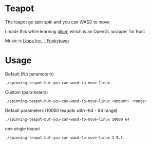 # Teapot
The teapot go spin spin and you can WASD to move

I made this while learning [glium](https://github.com/glium/glium) which is an OpenGL wrapper for Rust

Music is [Lipps Inc. - Funkytown](https://www.youtube.com/watch?v=uhzy7JaU2Zc)

# Usage
Default (No parameters)
```bash
./spinning-teapot-but-you-can-wasd-to-move-linux
```
Custom (parameters)
```bash
./spinning-teapot-but-you-can-wasd-to-move-linux <amount> <range>
```
Default parameters (10000 teapots with -64 - 64 range)
```bash
./spinning-teapot-but-you-can-wasd-to-move-linux 10000 64
```
one single teapot
```bash
./spinning-teapot-but-you-can-wasd-to-move-linux 1 0.1
```